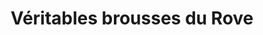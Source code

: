 ---
title: "Véritables brousses du Rove"
url: /le-rove/veritables-brousses-du-rove/
shop: Landwirtschaftlich
---